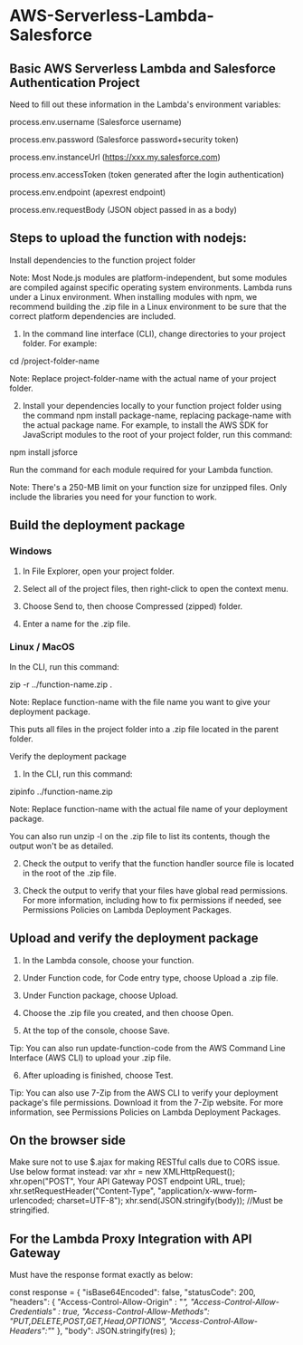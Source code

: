 # AWS-Serverless-Lambda-Salesforce
## Basic AWS Serverless Lambda and Salesforce Authentication Project

Need to fill out these information in the Lambda's environment variables:

process.env.username (Salesforce username)

process.env.password (Salesforce password+security token)

process.env.instanceUrl (https://xxx.my.salesforce.com)

process.env.accessToken (token generated after the login authentication)

process.env.endpoint (apexrest endpoint)

process.env.requestBody (JSON object passed in as a body)

## Steps to upload the function with nodejs:

Install dependencies to the function project folder

Note: Most Node.js modules are platform-independent, but some modules are compiled against specific operating system environments. Lambda runs under a Linux environment. When installing modules with npm, we recommend building the .zip file in a Linux environment to be sure that the correct platform dependencies are included.

1.    In the command line interface (CLI), change directories to your project folder. For example:

cd /project-folder-name

Note: Replace project-folder-name with the actual name of your project folder.

2.    Install your dependencies locally to your function project folder using the command npm install package-name, replacing package-name with the actual package name. For example, to install the AWS SDK for JavaScript modules to the root of your project folder, run this command:

npm install jsforce

Run the command for each module required for your Lambda function.

Note: There's a 250-MB limit on your function size for unzipped files. Only include the libraries you need for your function to work.

## Build the deployment package

### Windows

1.    In File Explorer, open your project folder.

2.    Select all of the project files, then right-click to open the context menu.

3.    Choose Send to, then choose Compressed (zipped) folder.

4.    Enter a name for the .zip file.

### Linux / MacOS

In the CLI, run this command:

zip -r ../function-name.zip .

Note: Replace function-name with the file name you want to give your deployment package.

This puts all files in the project folder into a .zip file located in the parent folder.

Verify the deployment package

1.    In the CLI, run this command:

zipinfo ../function-name.zip

Note: Replace function-name with the actual file name of your deployment package.

You can also run unzip -l on the .zip file to list its contents, though the output won't be as detailed.

2.    Check the output to verify that the function handler source file is located in the root of the .zip file.

3.    Check the output to verify that your files have global read permissions. For more information, including how to fix permissions if needed, see Permissions Policies on Lambda Deployment Packages.

## Upload and verify the deployment package

1.    In the Lambda console, choose your function.

2.    Under Function code, for Code entry type, choose Upload a .zip file.

3.    Under Function package, choose Upload.

4.    Choose the .zip file you created, and then choose Open.

5.    At the top of the console, choose Save.

Tip: You can also run update-function-code from the AWS Command Line Interface (AWS CLI) to upload your .zip file.

6.    After uploading is finished, choose Test.

Tip: You can also use 7-Zip from the AWS CLI to verify your deployment package's file permissions. Download it from the 7-Zip website. For more information, see Permissions Policies on Lambda Deployment Packages.

## On the browser side

Make sure not to use $.ajax for making RESTful calls due to CORS issue. Use below format instead:
    var xhr = new XMLHttpRequest();
    xhr.open("POST", Your API Gateway POST endpoint URL, true);
    xhr.setRequestHeader("Content-Type", "application/x-www-form-urlencoded; charset=UTF-8");
    xhr.send(JSON.stringify(body)); //Must be stringified.

## For the Lambda Proxy Integration with API Gateway

Must have the response format exactly as below:

const response = {
    "isBase64Encoded": false,
    "statusCode": 200,
    "headers": {
    "Access-Control-Allow-Origin" : "*",
    "Access-Control-Allow-Credentials" : true,
    "Access-Control-Allow-Methods": "PUT,DELETE,POST,GET,Head,OPTIONS",
    "Access-Control-Allow-Headers":"*"
    },
    "body": JSON.stringify(res)
};
